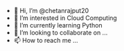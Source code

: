 - 👋 Hi, I’m @chetanrajput20
- 👀 I’m interested in Cloud Computing
- 🌱 I’m currently learning Python
- 💞️ I’m looking to collaborate on ...
- 📫 How to reach me ...

<!---
chetanrajput20/chetanrajput20 is a ✨ special ✨ repository because its `README.md` (this file) appears on your GitHub profile.
You can click the Preview link to take a look at your changes.
--->
